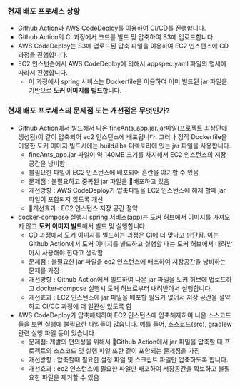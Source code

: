 
### 현재 배포 프로세스 상황
- Github Action과 AWS CodeDeploy를 이용하여 CI/CD를 진행합니다.
- Github Action의 CI 과정에서 코드를 빌드 및 압축하여 S3에 업로드합니다.
- AWS CodeDeploy는 S3에 업로드된 압축 파일을 이용하여 EC2 인스턴스에 CD 과정을 진행합니다.
- EC2 인스턴슨에서 AWS CodeDeploy에 의해서 appspec.yaml 파일의 명세에 따라서 진행합니다.
	- 이 과정에서 spring 서비스는 Dockerfile을 이용하여 이미 빌드된 jar 파일을 기반으로 **도커 이미지를 빌드**합니다.


### 현재 배포 프로세스의 문제점 또는 개선점은 무엇인가?
- Github Action에서 빌드해서 나온 fineAnts_app.jar.jar파일(프로젝트 최상단에 생성됨)이 같이 압축되어 ec2 인스턴스에 배포됩니다. 그러나 정작 Dockerfile을 이용한 도커 이미지 빌드시에는 build/libs 디렉토리에 있는 jar 파일을 사용합니다.
	- fineAnts_app.jar 파일이 약 140MB 크기를 차지해서 EC2 인스턴스의 저장 공간을 낭비함
	- 불필요한 파일이 EC2 인스턴스에 배포되어 혼란을 야기할 수 있음
	- 문제점 : 불필요하고 중복된 jar 파일을 배포하고 있음
	- 개선방향 : AWS CodeDeploy가 압축파일을 EC2 인스턴스에 해제 할때 jar 파일이 포함되지 않도록 개선
	- 개선효과 : EC2 인스턴스 저장 공간 절약
- docker-compose 실행시 spring 서비스(app)는 도커 허브에서 이미지를 가져오지 않고 **도커 이미지 빌드**해서 빌드 및 실행합니다.
	- CD 과정에서 도커 이미지를 빌드하는 과정은 CI에 더 맞다고 판단됨. 이는 Github Action에서 도커 이미지를 빌드하고 실행할 때는 도커 허브에서 내려받아서 사용해야 한다고 생각함
	- 문제점 : 불필요한 jar 파일을 ec2 인스턴스에 배포하여 저장공간을 낭비하는 문제를 가짐
	- 개선방향 : Github Action에서 빌드하여 나온 jar 파일을 도커 허브에 업로드하고 docker-compose 실행시 도커 허브로부터 내려받아서 실행합니다.
	- 개선효과 : EC2 인스턴스에 jar 파일을 배포할 필요가 없어서 저장 공간을 절약하고 CI/CD 과정에 더 일관성 있도록 함
- AWS CodeDeploy가 압축해제하여 EC2 인스턴스에 압축해제하여 나온 소스코드들을 보면 실행에 불필요한 파일들이 많습니다. 예를 들어, 소스코드(src), gradlew 관련 실행 파일 등이 있습니다.
	- 문제점: 개발의 편의성을 위해서 Github Action에서 jar 파일을 압축할 때 프로젝트의 소스코드 및 실행 파일 또한 같이 포함되는 문제점을 가짐
	- 개선방향 : 압축할때 필요한 설정 파일 및 스크립트 파일만 압축하도록 합니다.
	- 개선효과 : ec2 인스턴스에 필요한 파일만 배포하여 저장공간을 확보하고 불필요한 파일을 제거할 수 있음

